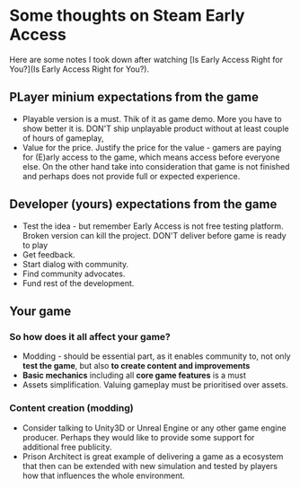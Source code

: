 # Some thoughts on Steam Early Access

Here are some notes I took down after watching [Is Early Access Right for You?](Is Early Access Right for You?).

## PLayer minium expectations from the game

- Playable version is a must. Thik of it as game demo. More you have to show better it is. DON'T ship unplayable product without at least couple of hours of gameplay,
- Value for the price. Justify the price for the value - gamers are paying for (E)arly access to the game, which means access before everyone else. On the other hand take into consideration that game is not finished and perhaps does not provide full or expected experience.

## Developer (yours) expectations from the game
- Test the idea - but remember Early Access is not free testing platform. Broken version can kill the project. DON'T deliver before game is ready to play
- Get feedback.
- Start dialog with community.
- Find community advocates.
- Fund rest of the development.

## Your game
### So how does it all affect your game?
- Modding - should be essential part, as it enables community to, not only **test the game**, but also **to create content and improvements**
- **Basic mechanics** including all **core game features** is a must
- Assets simplification. Valuing gameplay must be prioritised over assets.

### Content creation (modding)
- Consider talking to Unity3D or Unreal Engine or any other game engine producer. Perhaps they would like to provide some support for additional free publicity.
- Prison Architect is great example of delivering a game as a ecosystem that then can be extended with new simulation and tested by players how that influences the whole environment.


<!-- todo: expand based on:
http://gamasutra.com/blogs/JoshBycer/20160217/265921/Getting_the_Most_out_of_Early_Access.php

 -->
